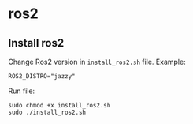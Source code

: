 # ros2

## Install ros2
Change Ros2 version in `install_ros2.sh` file. Example:
```
ROS2_DISTRO="jazzy"
```

Run file:
```
sudo chmod +x install_ros2.sh
sudo ./install_ros2.sh
```
